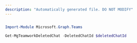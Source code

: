 ```yaml
---
description: "Automatically generated file. DO NOT MODIFY"
---
```


```powershell

Import-Module Microsoft.Graph.Teams

Get-MgTeamworkDeletedChat -DeletedChatId $deletedChatId

```
